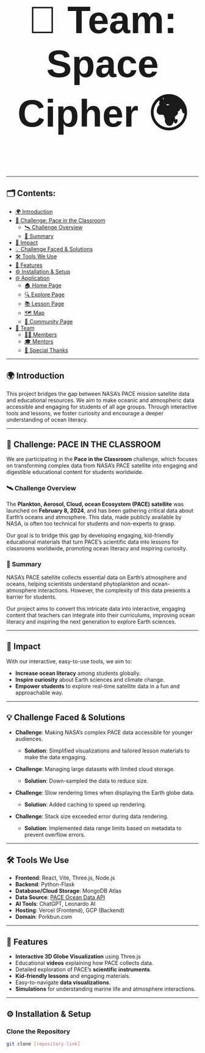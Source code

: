 <h1 align="center" style="font-size: 100px; font-family: 'Arial';"><strong>🚀 Team: Space Cipher 🌍</strong></h1>

---

## 🗂️ Contents:

- [🌍 Introduction](#-introduction)
- [🚀 Challenge: Pace in the Classroom](#-challenge-pace-in-the-classroom)
  - [🛰️ Challenge Overview](#-challenge-overview)
  - [📜 Summary](#-summary)
- [🌊 Impact](#-impact)
- [💡 Challenge Faced & Solutions](#-challenge-faced--solutions)
- [🛠️ Tools We Use](#-tools-we-use)
- [📑 Features](#-features)
- [⚙️ Installation & Setup](#%EF%B8%8F-installation--setup)
- [🌐 Application](#-application)
  - [🏠 Home Page](#-home-page)
  - [🔍 Explore Page](#-explore-page)
  - [📚 Lesson Page](#-lesson-page)
  - [🗺️ Map](#-maps)
  - [👥 Community Page](#-community-page)
- [👥 Team](#-team)
  - [👨‍💻 Members](#-members)
  - [🎓 Mentors](#-mentors)
  - [🙏 Special Thanks](#-special-thanks)

---

## 🌍 Introduction

This project bridges the gap between NASA’s PACE mission satellite data and educational resources. We aim to make oceanic and atmospheric data accessible and engaging for students of all age groups. Through interactive tools and lessons, we foster curiosity and encourage a deeper understanding of ocean literacy.

---

## 🚀 Challenge: PACE IN THE CLASSROOM

We are participating in the **Pace in the Classroom** challenge, which focuses on transforming complex data from NASA’s PACE satellite into engaging and digestible educational content for students worldwide.

### 🛰️ Challenge Overview

The **Plankton, Aerosol, Cloud, ocean Ecosystem (PACE) satellite** was launched on **February 8, 2024**, and has been gathering critical data about Earth’s oceans and atmosphere. This data, made publicly available by NASA, is often too technical for students and non-experts to grasp.

Our goal is to bridge this gap by developing engaging, kid-friendly educational materials that turn PACE’s scientific data into lessons for classrooms worldwide, promoting ocean literacy and inspiring curiosity.

### 📜 Summary

NASA’s PACE satellite collects essential data on Earth’s atmosphere and oceans, helping scientists understand phytoplankton and ocean-atmosphere interactions. However, the complexity of this data presents a barrier for students. 

Our project aims to convert this intricate data into interactive, engaging content that teachers can integrate into their curriculums, improving ocean literacy and inspiring the next generation to explore Earth sciences.

---

## 🌊 Impact

With our interactive, easy-to-use tools, we aim to:

- **Increase ocean literacy** among students globally.
- **Inspire curiosity** about Earth sciences and climate change.
- **Empower students** to explore real-time satellite data in a fun and approachable way.

---

## 💡 Challenge Faced & Solutions

- **Challenge**: Making NASA’s complex PACE data accessible for younger audiences.
  - **Solution**: Simplified visualizations and tailored lesson materials to make the data engaging.

- **Challenge**: Managing large datasets with limited cloud storage.
  - **Solution**: Down-sampled the data to reduce size.

- **Challenge**: Slow rendering times when displaying the Earth globe data.
  - **Solution**: Added caching to speed up rendering.

- **Challenge**: Stack size exceeded error during data rendering.
  - **Solution**: Implemented data range limits based on metadata to prevent overflow errors.

---

## 🛠️ Tools We Use

- **Frontend**: React, Vite, Three.js, Node.js
- **Backend**: Python-Flask
- **Database/Cloud Storage**: MongoDB Atlas
- **Data Source**: [PACE Ocean Data API](https://oceandata.sci.gsfc.nasa.gov/api/file_search/)
- **AI Tools**: ChatGPT, Leonardo AI
- **Hosting**: Vercel (Frontend), GCP (Backend)
- **Domain**: Porkbun.com

---

## 📑 Features

- **Interactive 3D Globe Visualization** using Three.js
- Educational **videos** explaining how PACE collects data.
- Detailed exploration of PACE’s **scientific instruments**.
- **Kid-friendly lessons** and engaging materials.
- Easy-to-navigate **data visualizations**.
- **Simulations** for understanding marine life and atmosphere interactions.

---

## ⚙️ Installation & Setup

### Clone the Repository

```bash
git clone [repository-link]

